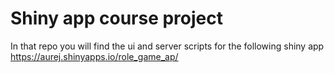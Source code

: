 # Shiny app course project

In that repo you will find the ui and server scripts for the following shiny app https://aurej.shinyapps.io/role_game_ap/
